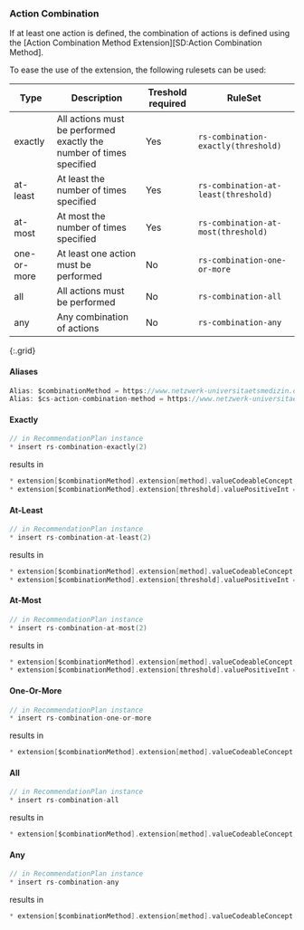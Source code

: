 ### Action Combination

If at least one action is defined, the combination of actions is defined using the [Action Combination Method Extension][SD:Action Combination Method].

To ease the use of the extension, the following rulesets can be used:

| Type | Description | Treshold required | RuleSet |
|------|-------------|-------------------|---------|
| exactly | All actions must be performed exactly the number of times specified | Yes | `rs-combination-exactly(threshold)` |
| at-least | At least the number of times specified | Yes | `rs-combination-at-least(threshold)` |
| at-most | At most the number of times specified | Yes | `rs-combination-at-most(threshold)` |
| one-or-more | At least one action must be performed | No | `rs-combination-one-or-more` |
| all | All actions must be performed | No | `rs-combination-all` |
| any | Any combination of actions | No | `rs-combination-any` |
{:.grid}

#### Aliases

```C
Alias: $combinationMethod = https://www.netzwerk-universitaetsmedizin.de/fhir/cpg-on-ebm-on-fhir/StructureDefinition/ext-action-combination-method
Alias: $cs-action-combination-method = https://www.netzwerk-universitaetsmedizin.de/fhir/cpg-on-ebm-on-fhir/CodeSystem/cs-action-combination-method
```

#### Exactly

```C
// in RecommendationPlan instance
* insert rs-combination-exactly(2)
```

results in

```C
* extension[$combinationMethod].extension[method].valueCodeableConcept = $cs-action-combination-method#exactly
* extension[$combinationMethod].extension[threshold].valuePositiveInt = 2
```

#### At-Least

```C
// in RecommendationPlan instance
* insert rs-combination-at-least(2)
```

results in

```C
* extension[$combinationMethod].extension[method].valueCodeableConcept = $cs-action-combination-method#at-least
* extension[$combinationMethod].extension[threshold].valuePositiveInt = 2
```

#### At-Most

```C
// in RecommendationPlan instance
* insert rs-combination-at-most(2)
```

results in

```C
* extension[$combinationMethod].extension[method].valueCodeableConcept = $cs-action-combination-method#at-most
* extension[$combinationMethod].extension[threshold].valuePositiveInt = 2
```

#### One-Or-More

```C
// in RecommendationPlan instance
* insert rs-combination-one-or-more
```

results in

```C
* extension[$combinationMethod].extension[method].valueCodeableConcept = $cs-action-combination-method#one-or-more
```

#### All

```C
// in RecommendationPlan instance
* insert rs-combination-all
```

results in

```C
* extension[$combinationMethod].extension[method].valueCodeableConcept = $cs-action-combination-method#all
```

#### Any

```C
// in RecommendationPlan instance
* insert rs-combination-any
```

results in

```C
* extension[$combinationMethod].extension[method].valueCodeableConcept = $cs-action-combination-method#any
```

